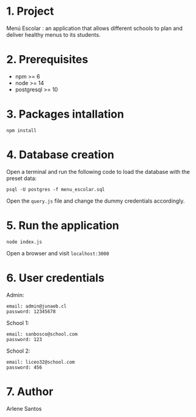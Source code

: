 # 1. Project

Menú Escolar : an application that allows different schools to plan and deliver healthy menus to its students.

# 2. Prerequisites

* npm >= 6
* node >= 14
* postgresql >= 10


# 3. Packages intallation 

```
npm install
```

# 4. Database creation

Open a terminal and run the following code to load the database with the preset data:

```
psql -U postgres -f menu_escolar.sql
```

Open the `query.js` file and change the dummy credentials accordingly.

# 5. Run the application

```
node index.js
```

Open a browser and visit `localhost:3000`

# 6. User credentials

Admin:
```
email: admin@junaeb.cl
password: 12345678
```

School 1:
```
email: sanbosco@school.com
password: 123
```

School 2:
```
email: liceo32@school.com
password: 456
```

# 7. Author

Arlene Santos
